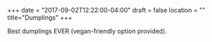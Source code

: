 +++
date = "2017-09-02T12:22:00-04:00"
draft = false
location = ""
title="Dumplings"
+++

Best dumplings EVER (vegan-friendly option provided).

